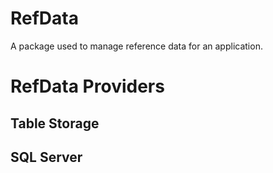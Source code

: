# RefData

A package used to manage reference data for an application.

# RefData Providers

## Table Storage

## SQL Server

